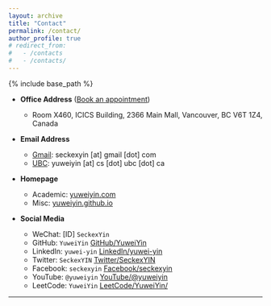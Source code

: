```yaml
---
layout: archive
title: "Contact"
permalink: /contact/
author_profile: true
# redirect_from:
#   - /contacts
#   - /contacts/
---
```


<script src="https://polyfill.io/v3/polyfill.min.js?features=es6"></script>
<script id="MathJax-script" async src="https://cdn.jsdelivr.net/npm/mathjax@3/es5/tex-mml-chtml.js"></script>
<script>
MathJax = {
  tex: {
    inlineMath: [['$', '$']],
    processEscapes: true
  }
};
</script>

{% include base_path %}

- **Office Address** ([Book an appointment](https://yuweiyin.github.io/calendar/))
  - Room X460, ICICS Building, 2366 Main Mall, Vancouver, BC V6T 1Z4, Canada

- **Email Address**
  - [Gmail](mailto:seckexyin@gmail.com): seckexyin [at] gmail [dot] com
  - [UBC](mailto:yuweiyin@cs.ubc.ca): yuweiyin [at] cs [dot] ubc [dot] ca
  <!-- - [HKU](mailto:yuweiyin@hku.hk): yuweiyin [at] hku [dot] hk -->
  <!-- - [HKU CS](mailto:ywyin@cs.hku.hk): ywyin [at] cs [dot] hku [dot] hk -->

- **Homepage**
  - Academic: [yuweiyin.com](https://www.yuweiyin.com/)
  - Misc: [yuweiyin.github.io](https://yuweiyin.github.io/)

- **Social Media**
  - WeChat: [ID] `SeckexYin`
  - GitHub: `YuweiYin` [GitHub/YuweiYin](https://github.com/YuweiYin)
  - LinkedIn: `yuwei-yin` [LinkedIn/yuwei-yin](https://www.linkedin.com/in/yuwei-yin/)
  - Twitter: `SeckexYIN` [Twitter/SeckexYIN](https://twitter.com/SeckexYIN)
  - Facebook: `seckexyin` [Facebook/seckexyin](https://www.facebook.com/seckexyin/)
  - YouTube: `@yuweiyin` [YouTube/@yuweiyin](https://www.youtube.com/@yuweiyin)
  - LeetCode: `YuweiYin` [LeetCode/YuweiYin/](https://leetcode.com/YuweiYin/)

---
